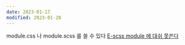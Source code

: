 ```yaml
---
date: 2023-01-17
modified: 2023-01-28
---
```


module.css 나 module.scss 를 쓸 수 있다
[E-scss module 에 대쉬 못쓴다](02-Programing-Tools/915%20VIte%20번들러/E-scss%20module%20에%20대쉬%20못쓴다.md)
